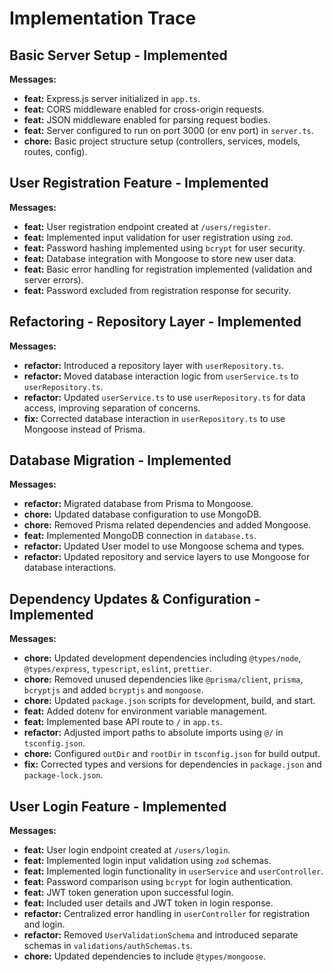 # Implementation Trace

## Basic Server Setup - Implemented

**Messages:**

*   **feat:** Express.js server initialized in `app.ts`.
*   **feat:** CORS middleware enabled for cross-origin requests.
*   **feat:** JSON middleware enabled for parsing request bodies.
*   **feat:** Server configured to run on port 3000 (or env port) in `server.ts`.
*   **chore:** Basic project structure setup (controllers, services, models, routes, config).

## User Registration Feature - Implemented

**Messages:**

*   **feat:** User registration endpoint created at `/users/register`.
*   **feat:** Implemented input validation for user registration using `zod`.
*   **feat:** Password hashing implemented using `bcrypt` for user security.
*   **feat:** Database integration with Mongoose to store new user data.
*   **feat:** Basic error handling for registration implemented (validation and server errors).
*   **feat:** Password excluded from registration response for security.

## Refactoring - Repository Layer - Implemented

**Messages:**

*   **refactor:** Introduced a repository layer with `userRepository.ts`.
*   **refactor:** Moved database interaction logic from `userService.ts` to `userRepository.ts`.
*   **refactor:** Updated `userService.ts` to use `userRepository.ts` for data access, improving separation of concerns.
*   **fix:** Corrected database interaction in `userRepository.ts` to use Mongoose instead of Prisma.

## Database Migration - Implemented

**Messages:**

*   **refactor:** Migrated database from Prisma to Mongoose.
*   **chore:** Updated database configuration to use MongoDB.
*   **chore:** Removed Prisma related dependencies and added Mongoose.
*   **feat:** Implemented MongoDB connection in `database.ts`.
*   **refactor:** Updated User model to use Mongoose schema and types.
*   **refactor:** Updated repository and service layers to use Mongoose for database interactions.

## Dependency Updates & Configuration - Implemented

**Messages:**

*   **chore:** Updated development dependencies including `@types/node`, `@types/express`, `typescript`, `eslint`, `prettier`.
*   **chore:** Removed unused dependencies like `@prisma/client`, `prisma`, `bcryptjs` and added `bcryptjs` and `mongoose`.
*   **chore:** Updated `package.json` scripts for development, build, and start.
*   **feat:** Added dotenv for environment variable management.
*   **feat:** Implemented base API route to `/` in `app.ts`.
*   **refactor:** Adjusted import paths to absolute imports using `@/` in `tsconfig.json`.
*   **chore:** Configured `outDir` and `rootDir` in `tsconfig.json` for build output.
*   **fix:** Corrected types and versions for dependencies in `package.json` and `package-lock.json`.

## User Login Feature - Implemented

**Messages:**

*   **feat:** User login endpoint created at `/users/login`.
*   **feat:** Implemented login input validation using `zod` schemas.
*   **feat:** Implemented login functionality in `userService` and `userController`.
*   **feat:** Password comparison using `bcrypt` for login authentication.
*   **feat:** JWT token generation upon successful login.
*   **feat:** Included user details and JWT token in login response.
*   **refactor:** Centralized error handling in `userController` for registration and login.
*   **refactor:** Removed `UserValidationSchema` and introduced separate schemas in `validations/authSchemas.ts`.
*   **chore:** Updated dependencies to include `@types/mongoose`.